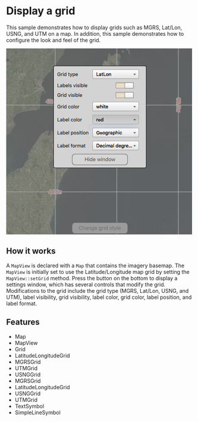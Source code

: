 # Display a grid

This sample demonstrates how to display grids such as MGRS, Lat/Lon, USNG, and UTM on a map. In addition, this sample demonstrates how to configure the look and feel of the grid.

![](screenshot.png)

## How it works
A `MapView` is declared with a `Map` that contains the imagery basemap. The `MapView` is initially set to use the Latitude/Longitude map grid by setting the `MapView::setGrid` method. Press the button on the bottom to display a settings window, which has several controls that modify the grid. Modifications to the grid include the grid type (MGRS, Lat/Lon, USNG, and UTM), label visibility, grid visibility, label color, grid color, label position, and label format.

## Features
- Map
- MapView
- Grid
- LatitudeLongitudeGrid
- MGRSGrid
- UTMGrid
- USNGGrid
- MGRSGrid
- LatitudeLongitudeGrid
- USNGGrid
- UTMGrid
- TextSymbol
- SimpleLineSymbol

